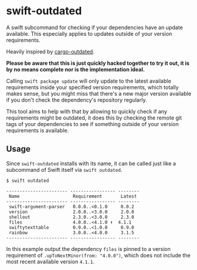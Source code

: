 # swift-outdated

A swift subcommand for checking if your dependencies have an update available. This especially applies to updates outside of your version requirements.

Heavily inspired by [cargo-outdated](https://github.com/kbknapp/cargo-outdated).

**Please be aware that this is just quickly hacked together to try it out, it is by no means complete nor is the implementation ideal.**

Calling `swift package update` will only update to the latest available requirements inside your specified version requirements, which totally makes sense, but you might miss that there's a new major version available if you don't check the dependency's repository regularly.

This tool aims to help with that by allowing to quickly check if any requirements might be outdated, it does this by checking the remote git tags of your dependencies to see if something outside of your version requirements is available.

## Usage

Since `swift-outdated` installs with its name, it can be called just like a subcommand of Swift itself via `swift outdated`.

```
$ swift outdated

----------------------- ----------------- --------
 Name                    Requirement       Latest
----------------------- ----------------- --------
 swift-argument-parser   0.0.0..<0.1.0     0.0.2
 version                 2.0.0..<3.0.0     2.0.0
 shellout                2.3.0..<3.0.0     2.3.0
 files                   4.0.0..<4.1.0 ⬆️  4.1.1
 swiftytexttable         0.9.0..<1.0.0     0.9.0
 rainbow                 3.0.0..<4.0.0     3.1.5
----------------------- ----------------- --------
```

In this example output the dependency `files` is pinned to a version requirement of `.upToNextMinor(from: "4.0.0")`, which does not include the most recent available version `4.1.1`.

